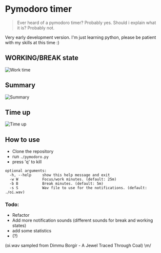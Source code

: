 # Pymodoro timer

> Ever heard of a pymodoro timer? Probably yes.
> Should i explain what it is? Probably not.

Very early development version. I'm just learning python, please be patient with my skills at this time :)

## WORKING/BREAK state
![Work time](https://i.imgur.com/iVbBYw1.png)
## Summary
![Summary](https://i.imgur.com/5EgaPmE.png)
## Time up
![Time up](https://i.imgur.com/O1wBDVM.png)

## How to use
- Clone the repository
- run `./pymodoro.py`
- press 'q' to kill

```
optional arguments:
  -h, --help     show this help message and exit
  -w W           Focus/work minutes. (default: 25m)
  -b B           Break minutes. (default: 5m)
  -s S           Wav file to use for the notifications. (default: ./oi.wav)
  ```
  
  ### Todo:
  - Refactor
  - Add more notification sounds (different sounds for break and working states)
  - add some statistics
  - (?)
  
   (oi.wav sampled from Dimmu Borgír - A Jewel Traced Through Coal) \m/
